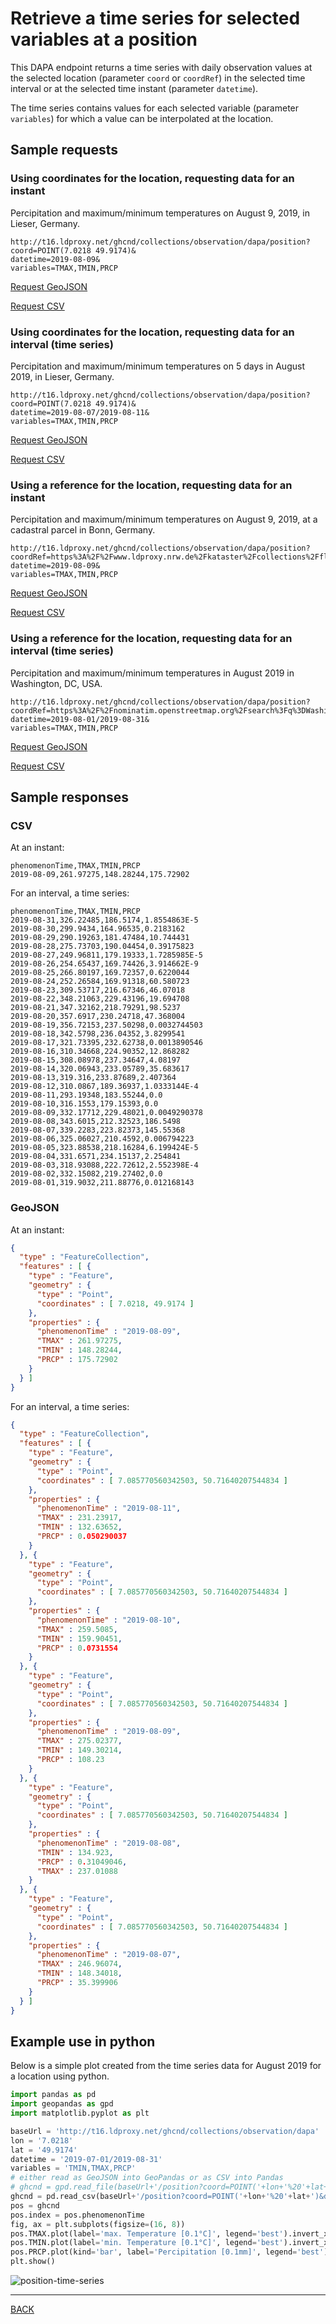 # Retrieve a time series for selected variables at a position

This DAPA endpoint returns a time series with daily observation values at the selected location (parameter `coord` or `coordRef`) in the selected time interval or at the selected time instant (parameter `datetime`).

The time series contains values for each selected variable (parameter `variables`) for which a value can be interpolated at the location.

## Sample requests

### Using coordinates for the location, requesting data for an instant

Percipitation and maximum/minimum temperatures on August 9, 2019, in Lieser, Germany.

```text
http://t16.ldproxy.net/ghcnd/collections/observation/dapa/position?
coord=POINT(7.0218 49.9174)&
datetime=2019-08-09&
variables=TMAX,TMIN,PRCP
```

[Request GeoJSON](http://t16.ldproxy.net/ghcnd/collections/observation/dapa/position?coord=POINT(7.0218%2049.9174)&datetime=2019-08-09&variables=TMAX,TMIN,PRCP&f=json)

[Request CSV](http://t16.ldproxy.net/ghcnd/collections/observation/dapa/position?coord=POINT(7.0218%2049.9174)&datetime=2019-08-09&variables=TMAX,TMIN,PRCP&f=csv)

### Using coordinates for the location, requesting data for an interval (time series)

Percipitation and maximum/minimum temperatures on 5 days in August 2019, in Lieser, Germany.

```text
http://t16.ldproxy.net/ghcnd/collections/observation/dapa/position?
coord=POINT(7.0218 49.9174)&
datetime=2019-08-07/2019-08-11&
variables=TMAX,TMIN,PRCP
```

[Request GeoJSON](http://t16.ldproxy.net/ghcnd/collections/observation/dapa/position?coord=POINT(7.0218%2049.9174)&datetime=2019-08-07/2019-08-11&variables=TMAX,TMIN,PRCP&f=json)

[Request CSV](http://t16.ldproxy.net/ghcnd/collections/observation/dapa/position?coord=POINT(7.0218%2049.9174)&datetime=2019-08-07/2019-08-11&variables=TMAX,TMIN,PRCP&f=csv)

### Using a reference for the location, requesting data for an instant

Percipitation and maximum/minimum temperatures on August 9, 2019, at a cadastral parcel in Bonn, Germany.

```text
http://t16.ldproxy.net/ghcnd/collections/observation/dapa/position?
coordRef=https%3A%2F%2Fwww.ldproxy.nrw.de%2Fkataster%2Fcollections%2Fflurstueck%2Fitems%2FDENW36AL10005X65FL&
datetime=2019-08-09&
variables=TMAX,TMIN,PRCP
```

[Request GeoJSON](http://t16.ldproxy.net/ghcnd/collections/observation/dapa/position?coordRef=https%3A%2F%2Fwww.ldproxy.nrw.de%2Fkataster%2Fcollections%2Fflurstueck%2Fitems%2FDENW36AL10005X65FL&datetime=2019-08-09&variables=TMAX,TMIN,PRCP&f=json)

[Request CSV](http://t16.ldproxy.net/ghcnd/collections/observation/dapa/position?coordRef=https%3A%2F%2Fwww.ldproxy.nrw.de%2Fkataster%2Fcollections%2Fflurstueck%2Fitems%2FDENW36AL10005X65FL&datetime=2019-08-09&variables=TMAX,TMIN,PRCP&f=csv)

### Using a reference for the location, requesting data for an interval (time series)

Percipitation and maximum/minimum temperatures in August 2019 in Washington, DC, USA.

```text
http://t16.ldproxy.net/ghcnd/collections/observation/dapa/position?
coordRef=https%3A%2F%2Fnominatim.openstreetmap.org%2Fsearch%3Fq%3DWashington%26format%3Dgeojson%26limit%3D1&
datetime=2019-08-01/2019-08-31&
variables=TMAX,TMIN,PRCP
```

[Request GeoJSON](http://t16.ldproxy.net/ghcnd/collections/observation/dapa/position?coordRef=https%3A%2F%2Fnominatim.openstreetmap.org%2Fsearch%3Fq%3DWashington%26format%3Dgeojson%26limit%3D1&datetime=2019-08-01/2019-08-31&variables=TMAX,TMIN,PRCP&f=json)

[Request CSV](http://t16.ldproxy.net/ghcnd/collections/observation/dapa/position?coordRef=https%3A%2F%2Fnominatim.openstreetmap.org%2Fsearch%3Fq%3DWashington%26format%3Dgeojson%26limit%3D1&datetime=2019-08-01/2019-08-31&variables=TMAX,TMIN,PRCP&f=json)

## Sample responses

### CSV

At an instant:

```csv
phenomenonTime,TMAX,TMIN,PRCP
2019-08-09,261.97275,148.28244,175.72902
```

For an interval, a time series:

```csv
phenomenonTime,TMAX,TMIN,PRCP
2019-08-31,326.22485,186.5174,1.8554863E-5
2019-08-30,299.9434,164.96535,0.2183162
2019-08-29,290.19263,181.47484,10.744431
2019-08-28,275.73703,190.04454,0.39175823
2019-08-27,249.96811,179.19333,1.7285985E-5
2019-08-26,254.65437,169.74426,3.914662E-9
2019-08-25,266.80197,169.72357,0.6220044
2019-08-24,252.26584,169.91318,60.580723
2019-08-23,309.53717,216.67346,46.07018
2019-08-22,348.21063,229.43196,19.694708
2019-08-21,347.32162,218.79291,98.5237
2019-08-20,357.6917,230.24718,47.368004
2019-08-19,356.72153,237.50298,0.0032744503
2019-08-18,342.5798,236.04352,3.8299541
2019-08-17,321.73395,232.62738,0.0013890546
2019-08-16,310.34668,224.90352,12.868282
2019-08-15,308.08978,237.34647,4.08197
2019-08-14,320.06943,233.05789,35.683617
2019-08-13,319.316,233.87689,2.407364
2019-08-12,310.0867,189.36937,1.0333144E-4
2019-08-11,293.19348,183.55244,0.0
2019-08-10,316.1553,179.15393,0.0
2019-08-09,332.17712,229.48021,0.0049290378
2019-08-08,343.6015,212.32523,186.5498
2019-08-07,339.2283,223.82373,145.55368
2019-08-06,325.06027,210.4592,0.006794223
2019-08-05,323.88538,218.16284,6.199424E-5
2019-08-04,331.6571,234.15137,2.254841
2019-08-03,318.93088,222.72612,2.552398E-4
2019-08-02,332.15082,219.27402,0.0
2019-08-01,319.9032,211.88776,0.012168143
```

### GeoJSON

At an instant:

```json
{
  "type" : "FeatureCollection",
  "features" : [ {
    "type" : "Feature",
    "geometry" : {
      "type" : "Point",
      "coordinates" : [ 7.0218, 49.9174 ]
    },
    "properties" : {
      "phenomenonTime" : "2019-08-09",
      "TMAX" : 261.97275,
      "TMIN" : 148.28244,
      "PRCP" : 175.72902
    }
  } ]
}
```

For an interval, a time series:

```json
{
  "type" : "FeatureCollection",
  "features" : [ {
    "type" : "Feature",
    "geometry" : {
      "type" : "Point",
      "coordinates" : [ 7.085770560342503, 50.71640207544834 ]
    },
    "properties" : {
      "phenomenonTime" : "2019-08-11",
      "TMAX" : 231.23917,
      "TMIN" : 132.63652,
      "PRCP" : 0.050290037
    }
  }, {
    "type" : "Feature",
    "geometry" : {
      "type" : "Point",
      "coordinates" : [ 7.085770560342503, 50.71640207544834 ]
    },
    "properties" : {
      "phenomenonTime" : "2019-08-10",
      "TMAX" : 259.5085,
      "TMIN" : 159.90451,
      "PRCP" : 0.0731554
    }
  }, {
    "type" : "Feature",
    "geometry" : {
      "type" : "Point",
      "coordinates" : [ 7.085770560342503, 50.71640207544834 ]
    },
    "properties" : {
      "phenomenonTime" : "2019-08-09",
      "TMAX" : 275.02377,
      "TMIN" : 149.30214,
      "PRCP" : 108.23
    }
  }, {
    "type" : "Feature",
    "geometry" : {
      "type" : "Point",
      "coordinates" : [ 7.085770560342503, 50.71640207544834 ]
    },
    "properties" : {
      "phenomenonTime" : "2019-08-08",
      "TMIN" : 134.923,
      "PRCP" : 0.31049046,
      "TMAX" : 237.01088
    }
  }, {
    "type" : "Feature",
    "geometry" : {
      "type" : "Point",
      "coordinates" : [ 7.085770560342503, 50.71640207544834 ]
    },
    "properties" : {
      "phenomenonTime" : "2019-08-07",
      "TMAX" : 246.96074,
      "TMIN" : 148.34018,
      "PRCP" : 35.399906
    }
  } ]
}
```

## Example use in python

Below is a simple plot created from the time series data for August 2019 for a location using python.

```python
import pandas as pd
import geopandas as gpd
import matplotlib.pyplot as plt

baseUrl = 'http://t16.ldproxy.net/ghcnd/collections/observation/dapa'
lon = '7.0218'
lat = '49.9174'
datetime = '2019-07-01/2019-08-31'
variables = 'TMIN,TMAX,PRCP'
# either read as GeoJSON into GeoPandas or as CSV into Pandas
# ghcnd = gpd.read_file(baseUrl+'/position?coord=POINT('+lon+'%20'+lat+')&datetime='+datetime+'&variables='+variables+'&f=json')
ghcnd = pd.read_csv(baseUrl+'/position?coord=POINT('+lon+'%20'+lat+')&datetime='+datetime+'&variables='+variables+'&f=csv')
pos = ghcnd
pos.index = pos.phenomenonTime
fig, ax = plt.subplots(figsize=(16, 8))
pos.TMAX.plot(label='max. Temperature [0.1°C]', legend='best').invert_xaxis()
pos.TMIN.plot(label='min. Temperature [0.1°C]', legend='best').invert_xaxis()
pos.PRCP.plot(kind='bar', label='Percipitation [0.1mm]', legend='best').invert_xaxis()
plt.show()
```

![position-time-series](05-position-time-series.png)

---
[BACK](README.md)
